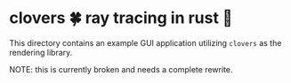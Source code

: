 # clovers 🍀 ray tracing in rust 🦀

This directory contains an example GUI application utilizing `clovers` as the rendering library.

NOTE: this is currently broken and needs a complete rewrite.
